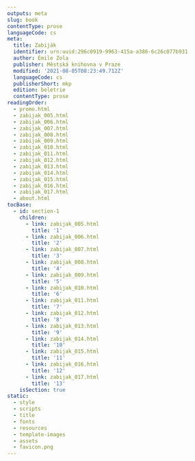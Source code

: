 ```yaml
---
outputs: meta
slug: book
contentType: prose
languageCode: cs
meta:
  title: Zabiják
  identifier: urn:uuid:296c0919-9963-415a-a386-6c26c077b931
  author: Émile Zola
  publisher: Městská knihovna v Praze
  modified: '2021-08-05T08:23:49.712Z'
  languageCode: cs
  publisherShort: mkp
  edition: beletrie
  contentType: prose
readingOrder:
  - promo.html
  - zabijak_005.html
  - zabijak_006.html
  - zabijak_007.html
  - zabijak_008.html
  - zabijak_009.html
  - zabijak_010.html
  - zabijak_011.html
  - zabijak_012.html
  - zabijak_013.html
  - zabijak_014.html
  - zabijak_015.html
  - zabijak_016.html
  - zabijak_017.html
  - about.html
tocBase:
  - id: section-1
    children:
      - link: zabijak_005.html
        title: '1'
      - link: zabijak_006.html
        title: '2'
      - link: zabijak_007.html
        title: '3'
      - link: zabijak_008.html
        title: '4'
      - link: zabijak_009.html
        title: '5'
      - link: zabijak_010.html
        title: '6'
      - link: zabijak_011.html
        title: '7'
      - link: zabijak_012.html
        title: '8'
      - link: zabijak_013.html
        title: '9'
      - link: zabijak_014.html
        title: '10'
      - link: zabijak_015.html
        title: '11'
      - link: zabijak_016.html
        title: '12'
      - link: zabijak_017.html
        title: '13'
    isSection: true
static:
  - style
  - scripts
  - title
  - fonts
  - resources
  - template-images
  - assets
  - favicon.png
---
```

